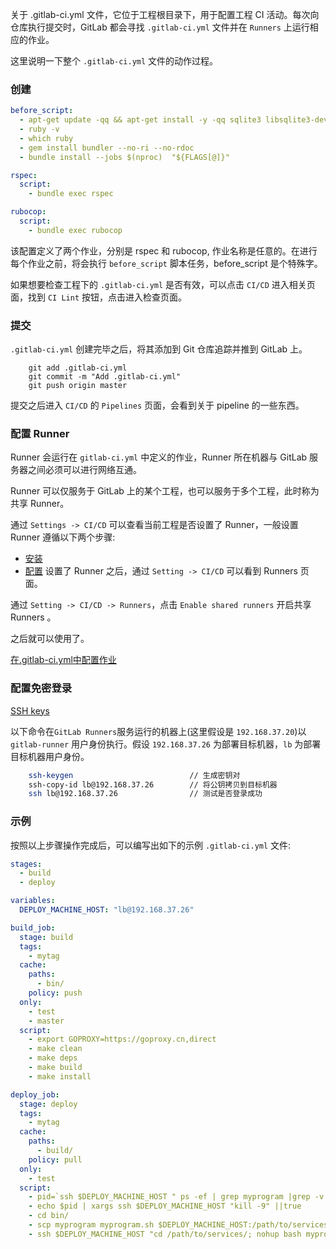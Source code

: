 
关于 .gitlab-ci.yml 文件，它位于工程根目录下，用于配置工程 CI 活动。每次向仓库执行提交时，GitLab 都会寻找 `.gitlab-ci.yml` 文件并在 `Runners` 上运行相应的作业。

这里说明一下整个 `.gitlab-ci.yml` 文件的动作过程。


### 创建

```yml
before_script:
  - apt-get update -qq && apt-get install -y -qq sqlite3 libsqlite3-dev nodejs
  - ruby -v
  - which ruby
  - gem install bundler --no-ri --no-rdoc
  - bundle install --jobs $(nproc)  "${FLAGS[@]}"

rspec:
  script:
    - bundle exec rspec

rubocop:
  script:
    - bundle exec rubocop
```
该配置定义了两个作业，分别是 rspec 和 rubocop, 作业名称是任意的。在进行每个作业之前，将会执行 `before_script` 脚本任务，before_script 是个特殊字。

如果想要检查工程下的 `.gitlab-ci.yml` 是否有效，可以点击 `CI/CD` 进入相关页面，找到 `CI Lint` 按钮，点击进入检查页面。


### 提交

`.gitlab-ci.yml` 创建完毕之后，将其添加到 Git 仓库追踪并推到 GitLab 上。
```shell
    git add .gitlab-ci.yml
    git commit -m "Add .gitlab-ci.yml"
    git push origin master
```
提交之后进入 `CI/CD` 的 `Pipelines` 页面，会看到关于 pipeline 的一些东西。


### 配置 Runner

Runner 会运行在 `gitlab-ci.yml` 中定义的作业，Runner 所在机器与 GitLab 服务器之间必须可以进行网络互通。

Runner 可以仅服务于 GitLab 上的某个工程，也可以服务于多个工程，此时称为共享 Runner。

通过 `Settings -> CI/CD` 可以查看当前工程是否设置了 Runner，一般设置 Runner 遵循以下两个步骤:
- [安装](Install_GitLab_Runner.md)
- [配置](Configuring_GitLab_Runners.md)
设置了 Runner 之后，通过 `Setting -> CI/CD` 可以看到 Runners 页面。

通过 `Setting -> CI/CD -> Runners`，点击 `Enable shared runners` 开启共享 Runners 。


之后就可以使用了。

[在.gitlab-ci.yml中配置作业](Configure_Jobs.md)


### 配置免密登录

[SSH keys](https://wiki.archlinux.org/title/SSH_keys_(%E7%AE%80%E4%BD%93%E4%B8%AD%E6%96%87))

以下命令在`GitLab Runners`服务运行的机器上(这里假设是 `192.168.37.20`)以 `gitlab-runner` 用户身份执行。假设 `192.168.37.26` 为部署目标机器，`lb` 为部署目标机器用户身份。
```sh
    ssh-keygen                          // 生成密钥对
    ssh-copy-id lb@192.168.37.26        // 将公钥拷贝到目标机器
    ssh lb@192.168.37.26                // 测试是否登录成功
```

### 示例

按照以上步骤操作完成后，可以编写出如下的示例 `.gitlab-ci.yml` 文件:
```yml
stages:
  - build
  - deploy

variables:
  DEPLOY_MACHINE_HOST: "lb@192.168.37.26"

build_job:
  stage: build
  tags:
    - mytag
  cache:
    paths:
      - bin/
    policy: push
  only:
    - test
    - master
  script:
    - export GOPROXY=https://goproxy.cn,direct
    - make clean
    - make deps
    - make build
    - make install

deploy_job:
  stage: deploy
  tags:
    - mytag
  cache:
    paths:
      - build/
    policy: pull
  only:
    - test
  script:
    - pid=`ssh $DEPLOY_MACHINE_HOST " ps -ef | grep myprogram |grep -v grep " |awk '{print $2}'` ||true
    - echo $pid | xargs ssh $DEPLOY_MACHINE_HOST "kill -9" ||true
    - cd bin/
    - scp myprogram myprogram.sh $DEPLOY_MACHINE_HOST:/path/to/services/
    - ssh $DEPLOY_MACHINE_HOST "cd /path/to/services/; nohup bash myprogram.sh >/dev/null 2>&1 &"
```